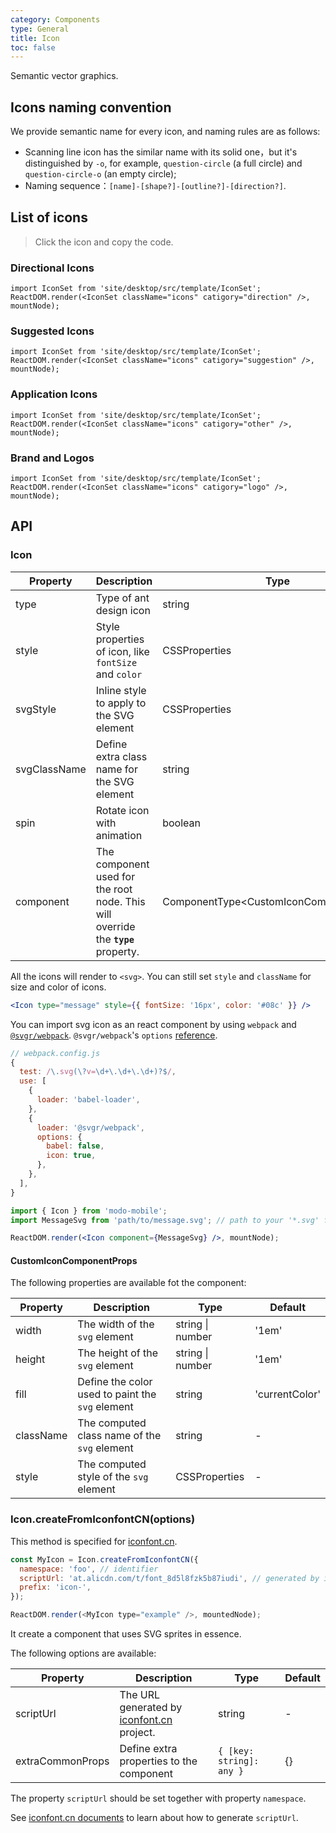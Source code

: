 ```yaml
---
category: Components
type: General
title: Icon
toc: false
---
```


Semantic vector graphics.

## Icons naming convention

We provide semantic name for every icon, and naming rules are as follows:

- Scanning line icon has the similar name with its solid one，but it's distinguished by `-o`, for example, `question-circle` (a full circle) and `question-circle-o` (an empty circle);
- Naming sequence：`[name]-[shape?]-[outline?]-[direction?]`.

## List of icons

> Click the icon and copy the code.

### Directional Icons

```__react
import IconSet from 'site/desktop/src/template/IconSet';
ReactDOM.render(<IconSet className="icons" catigory="direction" />, mountNode);
```

### Suggested Icons

```__react
import IconSet from 'site/desktop/src/template/IconSet';
ReactDOM.render(<IconSet className="icons" catigory="suggestion" />, mountNode);
```

### Application Icons

```__react
import IconSet from 'site/desktop/src/template/IconSet';
ReactDOM.render(<IconSet className="icons" catigory="other" />, mountNode);
```

### Brand and Logos

```__react
import IconSet from 'site/desktop/src/template/IconSet';
ReactDOM.render(<IconSet className="icons" catigory="logo" />, mountNode);
```

## API

### Icon

| Property     | Description                                                                       | Type                                     | Default |
| ------------ | --------------------------------------------------------------------------------- | ---------------------------------------- | ------- |
| type         | Type of ant design icon                                                           | string                                   | -       |
| style        | Style properties of icon, like `fontSize` and `color`                             | CSSProperties                            | -       |
| svgStyle     | Inline style to apply to the SVG element                                          | CSSProperties                            | -       |
| svgClassName | Define extra class name for the SVG element                                       | string                                   | -       |
| spin         | Rotate icon with animation                                                        | boolean                                  | false   |
| component    | The component used for the root node. This will override the **`type`** property. | ComponentType<CustomIconComponentProps\> | -       |

All the icons will render to `<svg>`. You can still set `style` and `className` for size and color of icons.

```jsx
<Icon type="message" style={{ fontSize: '16px', color: '#08c' }} />
```

You can import svg icon as an react component by using `webpack` and [`@svgr/webpack`](https://www.npmjs.com/package/@svgr/webpack). `@svgr/webpack`'s `options` [reference](https://github.com/smooth-code/svgr#options).

```js
// webpack.config.js
{
  test: /\.svg(\?v=\d+\.\d+\.\d+)?$/,
  use: [
    {
      loader: 'babel-loader',
    },
    {
      loader: '@svgr/webpack',
      options: {
        babel: false,
        icon: true,
      },
    },
  ],
}
```

```jsx
import { Icon } from 'modo-mobile';
import MessageSvg from 'path/to/message.svg'; // path to your '*.svg' file.

ReactDOM.render(<Icon component={MessageSvg} />, mountNode);
```

#### CustomIconComponentProps

The following properties are available fot the component:

| Property  | Description                                      | Type             | Default        |
| --------- | ------------------------------------------------ | ---------------- | -------------- |
| width     | The width of the `svg` element                   | string \| number | '1em'          |
| height    | The height of the `svg` element                  | string \| number | '1em'          |
| fill      | Define the color used to paint the `svg` element | string           | 'currentColor' |
| className | The computed class name of the `svg` element     | string           | -              |
| style     | The computed style of the `svg` element          | CSSProperties    | -              |

### Icon.createFromIconfontCN(options)

This method is specified for [iconfont.cn](http://iconfont.cn/).

```js
const MyIcon = Icon.createFromIconfontCN({
  namespace: 'foo', // identifier
  scriptUrl: 'at.alicdn.com/t/font_8d5l8fzk5b87iudi', // generated by iconfont.cn
  prefix: 'icon-',
});

ReactDOM.render(<MyIcon type="example" />, mountedNode);
```

It create a component that uses SVG sprites in essence.

The following options are available:

| Property         | Description                                                      | Type                     | Default |
| ---------------- | ---------------------------------------------------------------- | ------------------------ | ------- |
| scriptUrl        | The URL generated by [iconfont.cn](http://iconfont.cn/) project. | string                   | -       |
| extraCommonProps | Define extra properties to the component                         | `{ [key: string]: any }` | {}      |

The property `scriptUrl` should be set together with property `namespace`.

See [iconfont.cn documents](http://iconfont.cn/help/detail?spm=a313x.7781069.1998910419.15&helptype=code) to learn about how to generate `scriptUrl`.
